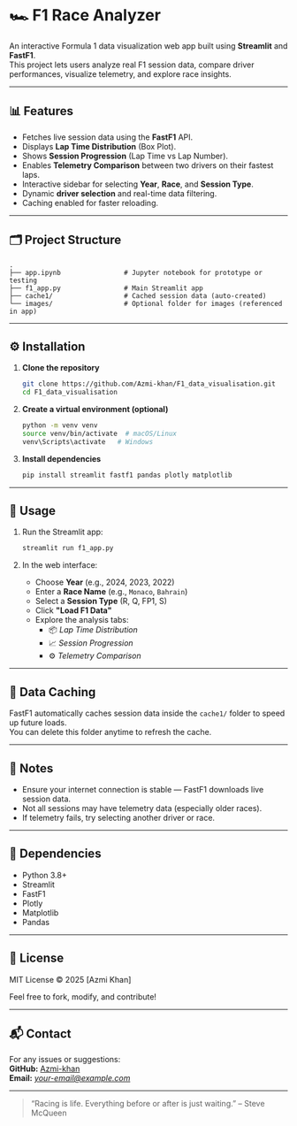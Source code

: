 # 🏎️ F1 Race Analyzer

An interactive Formula 1 data visualization web app built using **Streamlit** and **FastF1**.  
This project lets users analyze real F1 session data, compare driver performances, visualize telemetry, and explore race insights.

---

## 📊 Features

- Fetches live session data using the **FastF1** API.
- Displays **Lap Time Distribution** (Box Plot).
- Shows **Session Progression** (Lap Time vs Lap Number).
- Enables **Telemetry Comparison** between two drivers on their fastest laps.
- Interactive sidebar for selecting **Year**, **Race**, and **Session Type**.
- Dynamic **driver selection** and real-time data filtering.
- Caching enabled for faster reloading.

---

## 🗂️ Project Structure

```
.
├── app.ipynb                # Jupyter notebook for prototype or testing
├── f1_app.py                # Main Streamlit app
├── cache1/                  # Cached session data (auto-created)
└── images/                  # Optional folder for images (referenced in app)
```

---

## ⚙️ Installation

1. **Clone the repository**

   ```bash
   git clone https://github.com/Azmi-khan/F1_data_visualisation.git
   cd F1_data_visualisation
   ```

2. **Create a virtual environment (optional)**

   ```bash
   python -m venv venv
   source venv/bin/activate  # macOS/Linux
   venv\Scripts\activate   # Windows
   ```

3. **Install dependencies**

   ```bash
   pip install streamlit fastf1 pandas plotly matplotlib
   ```

---

## 🚀 Usage

1. Run the Streamlit app:

   ```bash
   streamlit run f1_app.py
   ```

2. In the web interface:

   - Choose **Year** (e.g., 2024, 2023, 2022)
   - Enter a **Race Name** (e.g., `Monaco`, `Bahrain`)
   - Select a **Session Type** (R, Q, FP1, S)
   - Click **"Load F1 Data"**
   - Explore the analysis tabs:  
     - 📦 *Lap Time Distribution*  
     - 📈 *Session Progression*  
     - ⚙️ *Telemetry Comparison*

---

## 📁 Data Caching

FastF1 automatically caches session data inside the `cache1/` folder to speed up future loads.  
You can delete this folder anytime to refresh the cache.

---

## 🧠 Notes

- Ensure your internet connection is stable — FastF1 downloads live session data.  
- Not all sessions may have telemetry data (especially older races).  
- If telemetry fails, try selecting another driver or race.

---

## 🧩 Dependencies

- Python 3.8+  
- Streamlit  
- FastF1  
- Plotly  
- Matplotlib  
- Pandas

---

## 📜 License

MIT License © 2025 [Azmi Khan]

Feel free to fork, modify, and contribute!

---

## 📬 Contact

For any issues or suggestions:  
**GitHub:** [Azmi-khan](https://github.com/Azmi-khan)  
**Email:** *your-email@example.com*

---

> “Racing is life. Everything before or after is just waiting.” – Steve McQueen
